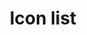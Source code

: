 ---
layout: pattern
categories: [patterns, icon-list]
title: Icon list
type: [sub-nav-item]
permalink: /patterns/icon-list/
overview: An icon list reinforces the meaning and visibility of individual list items with a leading icon. 
description: |
  An icon list reinforces the meaning and visibility of individual list items with a leading icon. Read more about [Icons](/patterns/icons)
    
usa-link: "https://designsystem.digital.gov/components/icon-list/"
# specification: |
sectionTitle: Content title
sectionDescription: Content description
iconListSize: large
### options: small, medium, large
iconList:
 - iconType: green-circle-check
 ### options: green-circle-check, red-circle-cancel, thumbs-up, circle-check, money, help
   title: Icon title
   content: Wash your hands for 20 seconds with soap
   bold: true
 - iconType: circle-check
   content: Wash your hands for 20 seconds with soap
   bold: true
yml: |
  
  sectionTitle: Simple content
  sectionDescription: Benefits of joining Global Entry program:
  iconListSize: 
  ### icon size options:
    ### small
    ### medium
    ### large
  iconList: 
   - iconType:
    ### icon type options: 
      ### green-circle-check
      ### red-circle-cancel
      ### thumbs-up
      ### circle-check
      ### money
      ### help
     title: No processing lines
     ### if no title, include all text in content field for simple content layout
     content: 
     bold:
     ### options: true or false 
jekyll: |

  "{% include patterns/icon-list/icon-list.md %}"
#spec:

### Paths to view design and code... 
## designimg: can be used to show an image of the design until a coded version can be created. The htmlpath & csspath should be located in the pattens folder. Read more about creating coded components in /docs/creating-patterns 
# designimg: 
htmlexcerpt: patterns/icon-list/icon-list-default.md
htmlpath: patterns/icon-list/icon-list.md
csspath: patterns/icon-list/index.scss
---